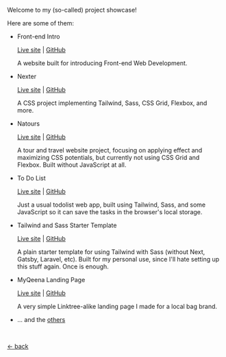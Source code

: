 Welcome to my (so-called) project showcase!

Here are some of them:

-   Front-end Intro

    [Live site](https://mufidu.github.io/frontend-intro) | [GitHub](https://github.com/mufidu/frontend-intro)

    A website built for introducing Front-end Web Development.

-   Nexter

    [Live site](https://mufidu.github.io/nexter) | [GitHub](https://github.com/mufidu/nexter)

    A CSS project implementing Tailwind, Sass, CSS Grid, Flexbox, and more.

-   Natours

    [Live site](https://mufidu.github.io/natours) | [GitHub](https://github.com/mufidu/natours)

    A tour and travel website project, focusing on applying effect and maximizing CSS potentials, but currently not using CSS Grid and Flexbox.
    Built without JavaScript at all.

-   To Do List

    [Live site](https://mufidu.github.io/todolist/) | [GitHub](https://github.com/mufidu/todolist/)

    Just a usual todolist web app, built using Tailwind, Sass, and some JavaScript so it can save the tasks in the browser's local storage.

-   Tailwind and Sass Starter Template

    [Live site](https://mufidu.github.io/tailwind-sass-starter/) | [GitHub](https://github.com/mufidu/tailwind-sass-starter)

    A plain starter template for using Tailwind with Sass (without Next, Gatsby, Laravel, etc). Built for my personal use, since I'll hate setting up this stuff again. Once is enough.

-   MyQeena Landing Page

    [Live site](https://myqeena.my.id) | [GitHub](https://github.com/mufidu/myqeena.my.id)

    A very simple Linktree-alike landing page I made for a local bag brand.

-   ... and the [others](https://mufidu.github.io/others)

<br>

[&larr; back](https://mufidu.com)
